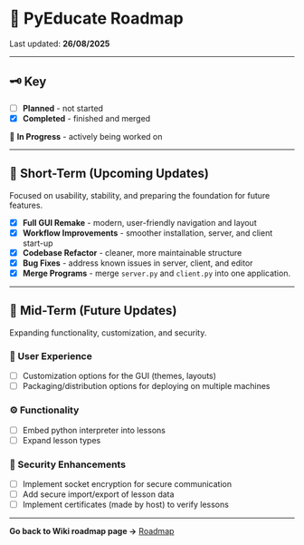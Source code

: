 # 📌 PyEducate Roadmap

Last updated: **26/08/2025**

---

## 🗝️ Key
- [ ] **Planned** - not started  
- [x] **Completed** - finished and merged

🔄 **In Progress** - actively being worked on

---

## 🚀 Short-Term (Upcoming Updates)
Focused on usability, stability, and preparing the foundation for future features.

- [x] **Full GUI Remake** - modern, user-friendly navigation and layout
- [x] **Workflow Improvements** - smoother installation, server, and client start-up
- [x] **Codebase Refactor** - cleaner, more maintainable structure
- [x] **Bug Fixes** - address known issues in server, client, and editor
- [x] **Merge Programs** - merge `server.py` and `client.py` into one application.

---

## 🔮 Mid-Term (Future Updates)
Expanding functionality, customization, and security.

### 🎨 User Experience
- [ ] Customization options for the GUI (themes, layouts)
- [ ] Packaging/distribution options for deploying on multiple machines

### ⚙️ Functionality
- [ ] Embed python interpreter into lessons
- [ ] Expand lesson types

### 🔐 Security Enhancements
- [ ] Implement socket encryption for secure communication
- [ ] Add secure import/export of lesson data
- [ ] Implement certificates (made by host) to verify lessons

---

**Go back to Wiki roadmap page →** [Roadmap](https://github.com/shegue77/PyEducate/wiki/Roadmap)
